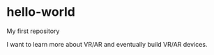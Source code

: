 # hello-world
My first repository

I want to learn more about VR/AR and eventually build VR/AR devices.
